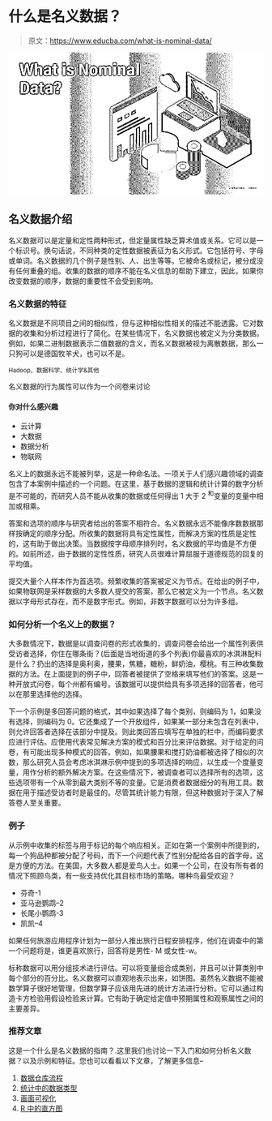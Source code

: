 # 什么是名义数据？

> 原文：<https://www.educba.com/what-is-nominal-data/>

![What is Nominal Data?](img/fd74dc5e587168716fb9a3ffa83dc5f6.png)



## 名义数据介绍

名义数据可以是定量和定性两种形式，但定量属性缺乏算术值或关系。它可以是一个标识号。换句话说，不同种类的定性数据被表征为名义形式。它包括符号、字母或单词。名义数据的几个例子是性别、人、出生等等。它被命名或标记，被分成没有任何重叠的组。收集的数据的顺序不能在名义信息的帮助下建立，因此，如果你改变数据的顺序，数据的重要性不会受到影响。

### 名义数据的特征

名义数据是不同项目之间的相似性，但与这种相似性相关的描述不能透露。它对数据的收集和分析过程进行了简化。在某些情况下，名义数据也被定义为分类数据。例如，如果二进制数据表示二值数据的含义，而名义数据被视为离散数据，那么一只狗可以是德国牧羊犬，也可以不是。

<small>Hadoop、数据科学、统计学&其他</small>

名义数据的行为属性可以作为一个问卷来讨论

#### 你对什么感兴趣

*   云计算
*   大数据
*   数据分析
*   物联网

名义上的数据永远不能被列举，这是一种命名法。一项关于人们感兴趣领域的调查包含了本案例中描述的一个问题。在这里，基于数据的逻辑和统计计算的数字分析是不可能的，而研究人员不能从收集的数据或任何得出 1 大于 2 <sup>和</sup>变量的变量中相加或相乘。

答案和选项的顺序与研究者给出的答案不相符合。名义数据永远不能像序数数据那样按确定的顺序分配。所收集的数据将具有定性属性，而解决方案的性质是定性的，这有助于做出决策。当数据按字母顺序排列时，名义数据的平均值是不方便的。如前所述，由于数据的定性性质，研究人员很难计算屈服于道德规范的回复的平均值。

提交大量个人样本作为首选项。频繁收集的答案被定义为节点。在给出的例子中，如果物联网是采样数据的大多数人提交的答案，那么它被定义为一个节点。名义数据以字母形式存在，而不是数字形式。例如，非数字数据可以分为许多组。

### 如何分析一个名义上的数据？

大多数情况下，数据是以调查问卷的形式收集的，调查问卷会给出一个属性列表供受访者选择，你住在哪条街？(后面是当地街道的多个列表)你最喜欢的冰淇淋配料是什么？扔出的选择是奥利奥，腰果，焦糖，糖粉，鲜奶油，樱桃。有三种收集数据的方法。在上面提到的例子中，回答者被提供了空格来填写他们的答案。这是一种开放式问卷，每个州都有编号。该数据可以提供给具有多项选择的回答者，他可以在那里选择他的选择。

下一个示例是多回答问题的格式，其中如果选择了每个类别，则编码为 1，如果没有选择，则编码为 0。它还集成了一个开放组件，如果某一部分未包含在列表中，则允许回答者选择在该部分中提及。则此类回答应填写在单独的栏中，而编码要求应进行评估。应使用代表常见解决方案的模式和百分比来评估数据。对于给定的问卷，有可能出现多种模式的回答。例如，如果腰果和搅打奶油都被选择了相似的次数，那么研究人员会考虑冰淇淋示例中提到的多项选择的响应，以生成一个度量变量，用作分析的额外解决方案。在这些情况下，被调查者可以选择所有的选项，这些选项带有一个从零到最大类别不等的变量。它是消费者数据细分的有用工具。数据在用于描述受访者时是最佳的。尽管其统计能力有限，但这种数据对于深入了解答卷人至关重要。

### 例子

从示例中收集的标签与用于标记的每个响应相关。正如在第一个案例中所提到的，每一个狗品种都被分配了号码，而下一个问题代表了性别分配给各自的首字母，这是方便的方法。在美国，大多数人都是爱鸟人士。如果一个公司，在没有所有者的情况下照顾鸟类，有一些支持优化其目标市场的策略。哪种鸟最受欢迎？

*   芬奇-1
*   亚马逊鹦鹉–2
*   长尾小鹦鹉-3
*   凯凯–4

如果任何旅游应用程序计划为一部分人推出旅行日程安排程序，他们在调查中的第一个问题将是，谁更喜欢旅行，回答将是男性- M 或女性-w。

标称数据可以用分组技术进行评估。可以将变量组合成类别，并且可以计算类别中每个部分的百分比。名义数据可以直观地表示出来，如饼图。虽然名义数据不能被数学算子很好地管理，但数学算子应该用先进的统计方法进行分析。它可以通过构造卡方检验用假设检验来计算。它有助于确定给定值中预期属性和观察属性之间的主要差异。

### 推荐文章

这是一个什么是名义数据的指南？.这里我们也讨论一下入门和如何分析名义数据？以及示例和特征。您也可以看看以下文章，了解更多信息–

1.  [数据仓库流程](https://www.educba.com/data-warehouse-process/)
2.  [统计中的数据类型](https://www.educba.com/types-of-data-in-statistics/)
3.  [画面可视化](https://www.educba.com/tableau-visualization/)
4.  [R 中的直方图](https://www.educba.com/histogram-in-r/)





